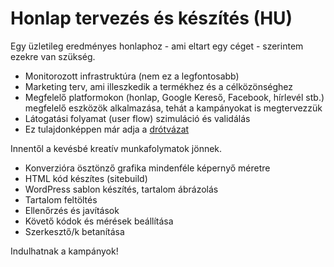 # Honlap tervezés és készítés (HU)

Egy üzletileg eredményes honlaphoz - ami eltart egy céget - szerintem ezekre van szükség.

- Monitorozott infrastruktúra (nem ez a legfontosabb)
- Marketing terv, ami illeszkedik a termékhez és a célközönséghez
- Megfelelő platformokon (honlap, Google Kereső, Facebook, hírlevél stb.)
  megfelelő eszközök alkalmazása, tehát a kampányokat is megtervezzük
- Látogatási folyamat (user flow) szimuláció és validálás
- Ez tulajdonképpen már adja a [drótvázat](https://www.canva.com/hu_hu/)

Innentől a kevésbé kreatív munkafolymatok jönnek.

- Konverzióra ösztönző grafika mindenféle képernyő méretre
- HTML kód készítes (sitebuild)
- WordPress sablon készítés, tartalom ábrázolás
- Tartalom feltöltés
- Ellenőrzés és javítások
- Követő kódok és mérések beállítása
- Szerkesztő/k betanítása

Indulhatnak a kampányok!
